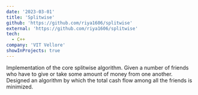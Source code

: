 ```yaml
---
date: '2023-03-01'
title: 'Splitwise'
github: 'https://github.com/riya1606/splitwise'
external: 'https://github.com/riya1606/splitwise'
tech:
  - C++
company: 'VIT Vellore'
showInProjects: true
---
```


Implementation of the core splitwise algorithm. Given a number of friends who have to give or take some amount of money from one another. Designed an algorithm by which the total cash flow among all the friends is minimized.


